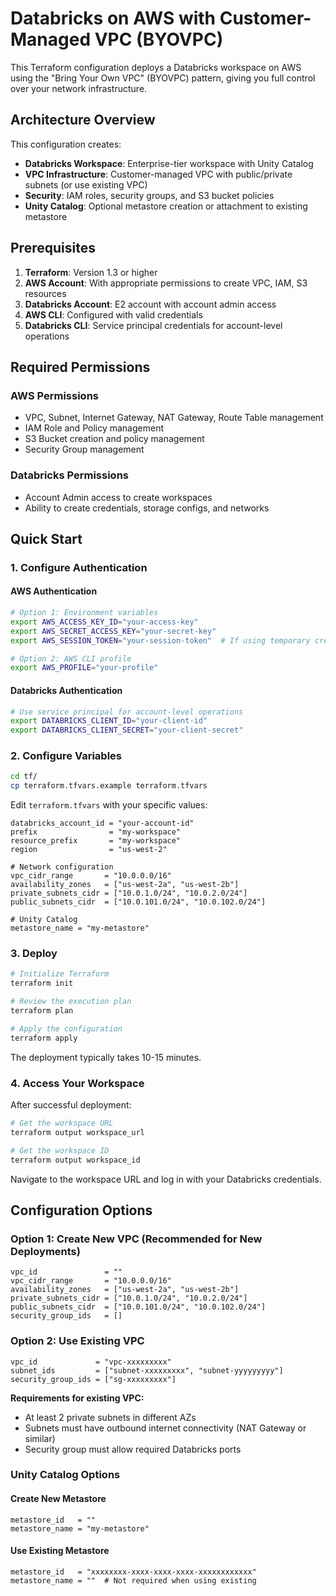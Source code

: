 # Databricks on AWS with Customer-Managed VPC (BYOVPC)

This Terraform configuration deploys a Databricks workspace on AWS using the "Bring Your Own VPC" (BYOVPC) pattern, giving you full control over your network infrastructure.

## Architecture Overview

This configuration creates:
- **Databricks Workspace**: Enterprise-tier workspace with Unity Catalog
- **VPC Infrastructure**: Customer-managed VPC with public/private subnets (or use existing VPC)
- **Security**: IAM roles, security groups, and S3 bucket policies
- **Unity Catalog**: Optional metastore creation or attachment to existing metastore

## Prerequisites

1. **Terraform**: Version 1.3 or higher
2. **AWS Account**: With appropriate permissions to create VPC, IAM, S3 resources
3. **Databricks Account**: E2 account with account admin access
4. **AWS CLI**: Configured with valid credentials
5. **Databricks CLI**: Service principal credentials for account-level operations

## Required Permissions

### AWS Permissions
- VPC, Subnet, Internet Gateway, NAT Gateway, Route Table management
- IAM Role and Policy management
- S3 Bucket creation and policy management
- Security Group management

### Databricks Permissions
- Account Admin access to create workspaces
- Ability to create credentials, storage configs, and networks

## Quick Start

### 1. Configure Authentication

#### AWS Authentication
```bash
# Option 1: Environment variables
export AWS_ACCESS_KEY_ID="your-access-key"
export AWS_SECRET_ACCESS_KEY="your-secret-key"
export AWS_SESSION_TOKEN="your-session-token"  # If using temporary credentials

# Option 2: AWS CLI profile
export AWS_PROFILE="your-profile"
```

#### Databricks Authentication
```bash
# Use service principal for account-level operations
export DATABRICKS_CLIENT_ID="your-client-id"
export DATABRICKS_CLIENT_SECRET="your-client-secret"
```

### 2. Configure Variables

```bash
cd tf/
cp terraform.tfvars.example terraform.tfvars
```

Edit `terraform.tfvars` with your specific values:
```hcl
databricks_account_id = "your-account-id"
prefix                = "my-workspace"
resource_prefix       = "my-workspace"
region                = "us-west-2"

# Network configuration
vpc_cidr_range       = "10.0.0.0/16"
availability_zones   = ["us-west-2a", "us-west-2b"]
private_subnets_cidr = ["10.0.1.0/24", "10.0.2.0/24"]
public_subnets_cidr  = ["10.0.101.0/24", "10.0.102.0/24"]

# Unity Catalog
metastore_name = "my-metastore"
```

### 3. Deploy

```bash
# Initialize Terraform
terraform init

# Review the execution plan
terraform plan

# Apply the configuration
terraform apply
```

The deployment typically takes 10-15 minutes.

### 4. Access Your Workspace

After successful deployment:
```bash
# Get the workspace URL
terraform output workspace_url

# Get the workspace ID
terraform output workspace_id
```

Navigate to the workspace URL and log in with your Databricks credentials.

## Configuration Options

### Option 1: Create New VPC (Recommended for New Deployments)

```hcl
vpc_id               = ""
vpc_cidr_range       = "10.0.0.0/16"
availability_zones   = ["us-west-2a", "us-west-2b"]
private_subnets_cidr = ["10.0.1.0/24", "10.0.2.0/24"]
public_subnets_cidr  = ["10.0.101.0/24", "10.0.102.0/24"]
security_group_ids   = []
```

### Option 2: Use Existing VPC

```hcl
vpc_id             = "vpc-xxxxxxxxx"
subnet_ids         = ["subnet-xxxxxxxxx", "subnet-yyyyyyyyy"]
security_group_ids = ["sg-xxxxxxxxx"]
```

**Requirements for existing VPC:**
- At least 2 private subnets in different AZs
- Subnets must have outbound internet connectivity (NAT Gateway or similar)
- Security group must allow required Databricks ports

### Unity Catalog Options

#### Create New Metastore
```hcl
metastore_id   = ""
metastore_name = "my-metastore"
```

#### Use Existing Metastore
```hcl
metastore_id   = "xxxxxxxx-xxxx-xxxx-xxxx-xxxxxxxxxxxx"
metastore_name = ""  # Not required when using existing
```


